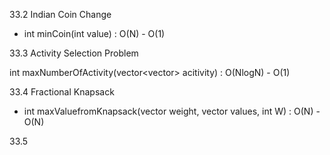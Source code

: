 33.2 Indian Coin Change

- int minCoin(int value) : O(N) - O(1)

33.3 Activity Selection Problem 

int maxNumberOfActivity(vector<vector<int>> acitivity) : O(NlogN) - O(1)

33.4 Fractional Knapsack

- int maxValuefromKnapsack(vector<int> weight, vector<int> values, int W) : O(N) - O(N)

33.5 